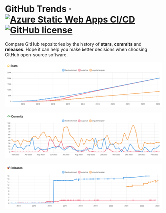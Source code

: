 # GitHub Trends &middot; [![Azure Static Web Apps CI/CD](https://github.com/AttackOnMorty/github-trends/actions/workflows/azure-static-web-apps-gray-sand-0f767f800.yml/badge.svg?branch=main)](https://github.com/AttackOnMorty/github-trends/actions/workflows/azure-static-web-apps-gray-sand-0f767f800.yml) [![GitHub license](https://img.shields.io/badge/license-MIT-blue.svg)](https://github.com/facebook/react/blob/main/LICENSE)

Compare GitHub repositories by the history of **stars**, **commits** and **releases**. Hope it can help you make better decisions when choosing GitHub open-source software.

![Star Trend](./docs/star-trend.png)

![Commit Trend](./docs/commit-trend.png)

![Release Trend](./docs/release-trend.png)
